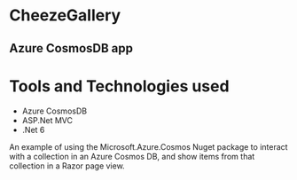 # CheezeGallery

## Azure CosmosDB app

# Tools and Technologies used
- Azure CosmosDB
- ASP.Net MVC
- .Net 6

An example of using the Microsoft.Azure.Cosmos Nuget package to interact with a collection in an Azure Cosmos DB, and show items from that collection in a Razor page view.